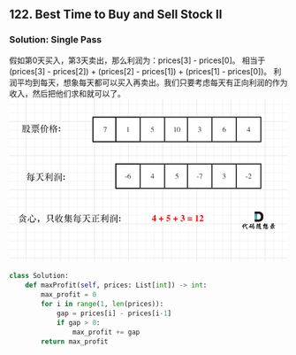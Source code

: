 ## 122. Best Time to Buy and Sell Stock II

### Solution: Single Pass
假如第0天买入，第3天卖出，那么利润为：prices[3] - prices[0]。
相当于(prices[3] - prices[2]) + (prices[2] - prices[1]) + (prices[1] - prices[0])。
利润平均到每天，想象每天都可以买入再卖出。我们只要考虑每天有正向利润的作为收入，然后把他们求和就可以了。
![](20221025212218.png)  

```Python
class Solution:
    def maxProfit(self, prices: List[int]) -> int:
        max_profit = 0
        for i in range(1, len(prices)):
            gap = prices[i] - prices[i-1]
            if gap > 0:
                max_profit += gap
        return max_profit
```